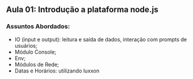## Aula 01: Introdução a plataforma node.js

### Assuntos Abordados:
- IO (input e output): leitura e saída de dados, interação com prompts de usuários;
- Módulo Console;
- Env;
- Módulos de Rede;
- Datas e Horários: utilizando luxxon 